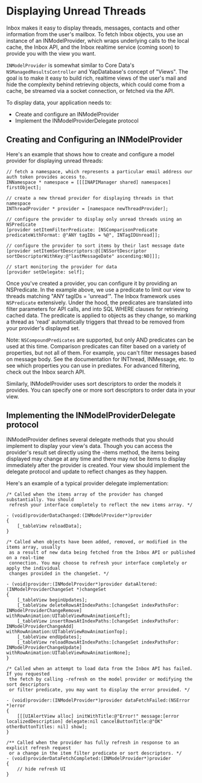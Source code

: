 Displaying Unread Threads
=========================

Inbox makes it easy to display threads, messages, contacts and other information from the user's mailbox. To fetch Inbox objects, you use an instance of an INModelProvider, which wraps underlying calls to the local cache, the Inbox API, and the Inbox realtime service (coming soon) to provide you with the view you want.

`INModelProvider` is somewhat similar to Core Data's `NSManagedResultsController` and YapDatabase's concept of "Views". The goal is to make it easy to build rich, realtime views of the user's mail and hide the complexity behind retrieving objects, which could come from a cache, be streamed via a socket connection, or fetched via the API.

To display data, your application needs to:

- Create and configure an INModelProvider
- Implement the INModelProviderDelegate protocol

Creating and Configuring an INModelProvider
------

Here's an example that shows how to create and configure a model provider for displaying unread threads:

    // fetch a namespace, which represents a particular email address our auth token provides access to.
    INNamespace * namespace = [[[INAPIManager shared] namespaces] firstObject];

    // create a new thread provider for displaying threads in that namespace
    INThreadProvider * provider = [namespace newThreadProvider];

    // configure the provider to display only unread threads using an NSPredicate
    [provider setItemFilterPredicate: [NSComparisonPredicate predicateWithFormat: @"ANY tagIDs = %@", INTagIDUnread]];

    // configure the provider to sort items by their last message date
    [provider setItemSortDescriptors:@[[NSSortDescriptor sortDescriptorWithKey:@"lastMessageDate" ascending:NO]]];

    // start monitoring the provider for data
    [provider setDelegate: self];


Once you've created a provider, you can configure it by providing an NSPredicate. In the example above, we use a predicate to limit our view to threads matching "ANY tagIDs = 'unread'". The Inbox framework uses `NSPredicate` extensively. Under the hood, the predicates are translated into filter parameters for API calls, and into SQL WHERE clauses for retrieving cached data. The predicate is applied to objects as they change, so marking a thread as 'read' automatically triggers that thread to be removed from your provider's displayed set.

Note: `NSCompoundPredicates` are supported, but only AND predicates can be used at this time. Comparison predicates can filter based on a variety of properties, but not all of them. For example, you can't filter messages based on message body. See the documentation for INThread, INMessage, etc. to see which properties you can use in prediates. For advanced filtering, check out the Inbox search API.

Similarly, INModelProvider uses sort descriptors to order the models it provides. You can specify one or more sort descriptors to order data in your view.


Implementing the INModelProviderDelegate protocol
------

INModelProvider defines several delegate methods that you should implement to display your view's data. Though you can access the provider's result set directly using the -items method, the items being displayed may change at any time and there may not be items to display immediately after the provider is created. Your view should implement the delegate protocol and update to reflect changes as they happen.

Here's an example of a typical provider delegate implementation:

    /* Called when the items array of the provider has changed substantially. You should
     refresh your interface completely to reflect the new items array. */

    - (void)providerDataChanged:(INModelProvider*)provider
    {
        [_tableView reloadData];
    }

    /* Called when objects have been added, removed, or modified in the items array, usually
     as a result of new data being fetched from the Inbox API or published on a real-time
     connection. You may choose to refresh your interface completely or apply the individual
     changes provided in the changeSet. */

    - (void)provider:(INModelProvider*)provider dataAltered:(INModelProviderChangeSet *)changeSet
    {
        [_tableView beginUpdates];
        [_tableView deleteRowsAtIndexPaths:[changeSet indexPathsFor: INModelProviderChangeRemove] withRowAnimation:UITableViewRowAnimationLeft];
        [_tableView insertRowsAtIndexPaths:[changeSet indexPathsFor: INModelProviderChangeAdd] withRowAnimation:UITableViewRowAnimationTop];
        [_tableView endUpdates];
        [_tableView reloadRowsAtIndexPaths:[changeSet indexPathsFor: INModelProviderChangeUpdate] withRowAnimation:UITableViewRowAnimationNone];
    }

    /* Called when an attempt to load data from the Inbox API has failed. If you requested
     the fetch by calling -refresh on the model provider or modifying the sort descriptors
     or filter predicate, you may want to display the error provided. */

    - (void)provider:(INModelProvider*)provider dataFetchFailed:(NSError *)error
    {
        [[[UIAlertView alloc] initWithTitle:@"Error!" message:[error localizedDescription] delegate:nil cancelButtonTitle:@"OK" otherButtonTitles: nil] show];
    }

    /** Called when the provider has fully refresh in response to an explicit refresh request
     or a change in the item filter predicate or sort descriptors. */
    - (void)providerDataFetchCompleted:(INModelProvider*)provider
    {
        // hide refresh UI
    }


